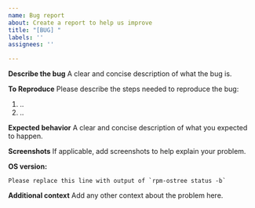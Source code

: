 ```yaml
---
name: Bug report
about: Create a report to help us improve
title: "[BUG] "
labels: ''
assignees: ''

---
```


**Describe the bug**
A clear and concise description of what the bug is.

**To Reproduce**
Please describe the steps needed to reproduce the bug:
1. ..
2. ..

**Expected behavior**
A clear and concise description of what you expected to happen.

**Screenshots**
If applicable, add screenshots to help explain your problem.

**OS version:**
```
Please replace this line with output of `rpm-ostree status -b`
```

**Additional context**
Add any other context about the problem here.

